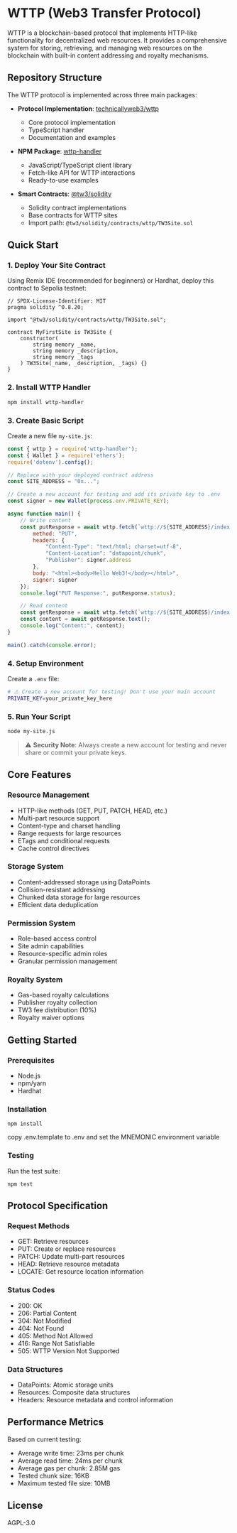 # WTTP (Web3 Transfer Protocol)

WTTP is a blockchain-based protocol that implements HTTP-like functionality for decentralized web resources. It provides a comprehensive system for storing, retrieving, and managing web resources on the blockchain with built-in content addressing and royalty mechanisms.

## Repository Structure

The WTTP protocol is implemented across three main packages:

- **Protocol Implementation**: [technicallyweb3/wttp](https://github.com/technicallyweb3/wttp)
  - Core protocol implementation
  - TypeScript handler
  - Documentation and examples

- **NPM Package**: [wttp-handler](https://www.npmjs.com/package/wttp-handler)
  - JavaScript/TypeScript client library
  - Fetch-like API for WTTP interactions
  - Ready-to-use examples

- **Smart Contracts**: [@tw3/solidity](https://www.npmjs.com/package/@tw3/solidity)
  - Solidity contract implementations
  - Base contracts for WTTP sites
  - Import path: `@tw3/solidity/contracts/wttp/TW3Site.sol`

## Quick Start

### 1. Deploy Your Site Contract
Using Remix IDE (recommended for beginners) or Hardhat, deploy this contract to Sepolia testnet:

```solidity
// SPDX-License-Identifier: MIT
pragma solidity ^0.8.20;

import "@tw3/solidity/contracts/wttp/TW3Site.sol";

contract MyFirstSite is TW3Site {
    constructor(
        string memory _name, 
        string memory _description, 
        string memory _tags
    ) TW3Site(_name, _description, _tags) {}
}
```

### 2. Install WTTP Handler
```bash
npm install wttp-handler
```

### 3. Create Basic Script
Create a new file `my-site.js`:

```javascript
const { wttp } = require('wttp-handler');
const { Wallet } = require('ethers');
require('dotenv').config();

// Replace with your deployed contract address
const SITE_ADDRESS = "0x..."; 

// Create a new account for testing and add its private key to .env
const signer = new Wallet(process.env.PRIVATE_KEY);

async function main() {
    // Write content
    const putResponse = await wttp.fetch(`wttp://${SITE_ADDRESS}/index.html`, {
        method: "PUT",
        headers: {
            "Content-Type": "text/html; charset=utf-8",
            "Content-Location": "datapoint/chunk",
            "Publisher": signer.address
        },
        body: "<html><body>Hello Web3!</body></html>",
        signer: signer
    });
    console.log("PUT Response:", putResponse.status);

    // Read content
    const getResponse = await wttp.fetch(`wttp://${SITE_ADDRESS}/index.html`);
    const content = await getResponse.text();
    console.log("Content:", content);
}

main().catch(console.error);
```

### 4. Setup Environment
Create a `.env` file:
```bash
# ⚠️ Create a new account for testing! Don't use your main account
PRIVATE_KEY=your_private_key_here
```

### 5. Run Your Script
```bash
node my-site.js
```

> ⚠️ **Security Note**: Always create a new account for testing and never share or commit your private keys.

## Core Features

### Resource Management
- HTTP-like methods (GET, PUT, PATCH, HEAD, etc.)
- Multi-part resource support
- Content-type and charset handling
- Range requests for large resources
- ETags and conditional requests
- Cache control directives

### Storage System
- Content-addressed storage using DataPoints
- Collision-resistant addressing
- Chunked data storage for large resources
- Efficient data deduplication

### Permission System
- Role-based access control
- Site admin capabilities
- Resource-specific admin roles
- Granular permission management

### Royalty System
- Gas-based royalty calculations
- Publisher royalty collection
- TW3 fee distribution (10%)
- Royalty waiver options

## Getting Started

### Prerequisites
- Node.js
- npm/yarn
- Hardhat

### Installation

```
npm install
```
copy .env.template to .env and set the MNEMONIC environment variable


### Testing

Run the test suite:
```
npm test
```

## Protocol Specification

### Request Methods
- GET: Retrieve resources
- PUT: Create or replace resources
- PATCH: Update multi-part resources
- HEAD: Retrieve resource metadata
- LOCATE: Get resource location information

### Status Codes
- 200: OK
- 206: Partial Content
- 304: Not Modified
- 404: Not Found
- 405: Method Not Allowed
- 416: Range Not Satisfiable
- 505: WTTP Version Not Supported

### Data Structures
- DataPoints: Atomic storage units
- Resources: Composite data structures
- Headers: Resource metadata and control information

## Performance Metrics

Based on current testing:
- Average write time: 23ms per chunk
- Average read time: 24ms per chunk
- Average gas per chunk: 2.85M gas
- Tested chunk size: 16KB
- Maximum tested file size: 10MB

## License

AGPL-3.0